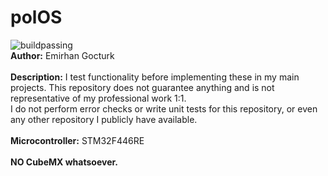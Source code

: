 # polOS
![buildpassing](https://img.shields.io/badge/build-passing-brightgreen)
<br>
<strong>Author:</strong> Emirhan Gocturk
<br><br>
<strong>Description:</strong> I test functionality before
implementing these in my main projects.
This repository does not guarantee anything
and is not representative of my professional 
work 1:1.<br>
I do not perform error checks or write unit
tests for this repository, or even any other 
repository I publicly have available. 
<br><br>
<strong>Microcontroller:</strong> STM32F446RE
<br><br>
<strong>NO CubeMX whatsoever.</strong>